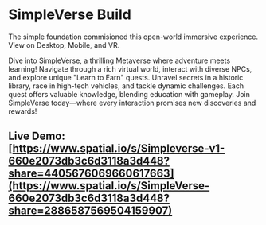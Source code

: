 # SimpleVerse Build
The simple foundation commisioned this open-world immersive experience. View on Desktop, Mobile, and VR.

Dive into SimpleVerse, a thrilling Metaverse where adventure meets learning! Navigate through a rich virtual world, interact with diverse NPCs, and explore unique "Learn to Earn" quests. Unravel secrets in a historic library, race in high-tech vehicles, and tackle dynamic challenges. Each quest offers valuable knowledge, blending education with gameplay. Join SimpleVerse today—where every interaction promises new discoveries and rewards!

## Live Demo: [https://www.spatial.io/s/Simpleverse-v1-660e2073db3c6d3118a3d448?share=4405676069660617663](https://www.spatial.io/s/SimpleVerse-660e2073db3c6d3118a3d448?share=2886587569504159907)
 

